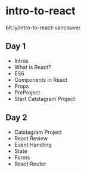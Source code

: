 # intro-to-react

bit.ly/intro-to-react-vancouver

## Day 1
- Intros
- What is React? 
- ES6
- Components in React
- Props
- PreProject
- Start Catstagram Project

## Day 2
- Catstagram Project
- React Review
- Event Handling
- State
- Forms
- React Router
